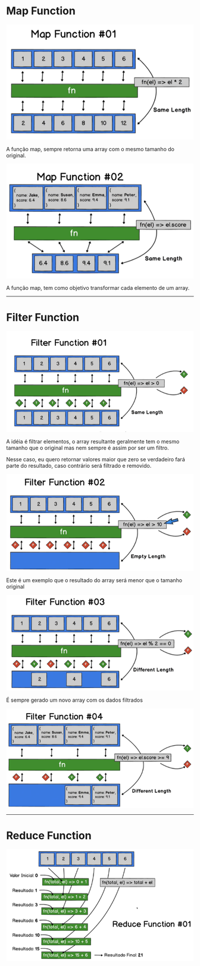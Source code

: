 # Map Function

![map-function-1](/assets/map-function-1.png)

A função map, sempre retorna uma array com o mesmo tamanho do original.

![map-function-2](/assets/map-function-2.png)

A função map, tem como objetivo transformar cada elemento de um array.

----

# Filter Function

![filter-function-1](/assets/filter-function-1.png)

A idéia é filtrar elementos, o array resultante geralmente tem o mesmo tamanho que o original mas nem sempre é assim por ser um filtro.

Nesse caso, eu quero retornar valores maior que zero se verdadeiro fará parte do resultado, caso contrário será filtrado e removido.

![filter-function-2](/assets/filter-function-2.png)

Este é um exemplo que o resultado do array será menor que o tamanho original

![filter-function-3](/assets/filter-function-3.png)

É sempre gerado um novo array com os dados filtrados

![filter-function-4](/assets/filter-function-4.png)

---

# Reduce Function

![reduce-function-1](/assets/reduce-function-1.png)
